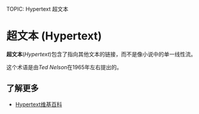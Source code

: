 TOPIC: Hypertext
       超文本

# 超文本 (Hypertext)

**超文本**(*Hypertext*)包含了指向其他文本的链接，而不是像小说中的单一线性流。

这个术语是由*Ted Nelson*在1965年左右提出的。

## 了解更多

- [Hypertext维基百科](https://en.wikipedia.org/wiki/Hypertext)
